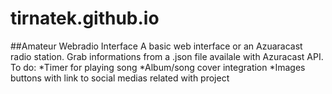 # tirnatek.github.io
##Amateur Webradio Interface
A basic web interface or an Azuaracast radio station. Grab informations from a .json file availale with Azuracast API.
To do:
*Timer for playing song
*Album/song cover integration
*Images buttons with link to social medias related with project
